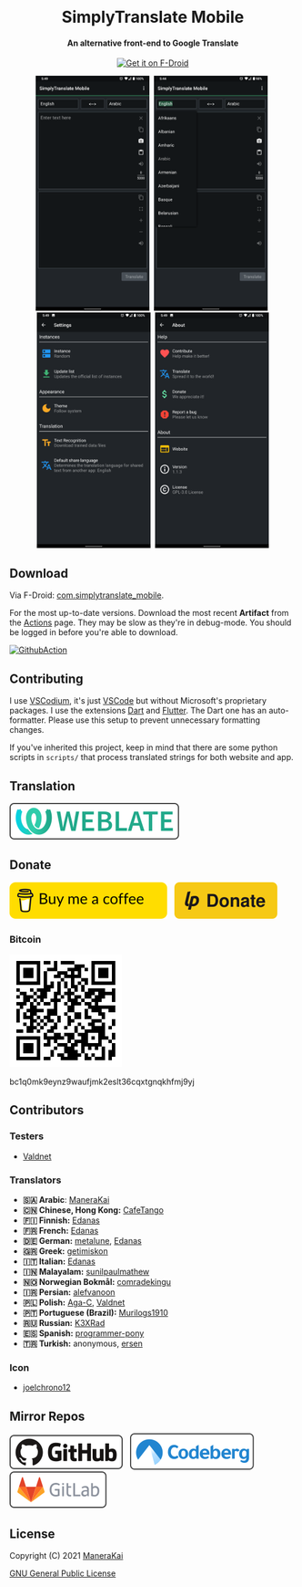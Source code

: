 
<p align=center>
  <a href="https://github.com/ManeraKai/simplytranslate_mobile">
      <img alt="" title="SimplyTranslate Mobile" src="https://github.com/ManeraKai/simplytranslate_mobile/blob/main/fastlane/metadata/android/en-US/images/icon.png" width="144">
  </a>
</p>
<h1 align=center>SimplyTranslate Mobile</h1>

<h4 align=center>An alternative front-end to Google Translate</h4>

<p align=center>
  <a href="https://f-droid.org/en/packages/com.simplytranslate_mobile/">
    <img src="https://fdroid.gitlab.io/artwork/badge/get-it-on.png"
       alt="Get it on F-Droid"
       height="80">
   </a>
</p>

<div align=center>
<img src="fastlane/metadata/android/en-US/images/phoneScreenshots/1.png" alt="drawing" width="200"/>&nbsp;
<img src="fastlane/metadata/android/en-US/images/phoneScreenshots/2.png" alt="drawing" width="200"/>&nbsp;
<img src="fastlane/metadata/android/en-US/images/phoneScreenshots/3.png" alt="drawing" width="200"/>&nbsp;
<img src="fastlane/metadata/android/en-US/images/phoneScreenshots/4.png" alt="drawing" width="200"/>
</div>

## Download
Via F-Droid: [com.simplytranslate_mobile](https://f-droid.org/en/packages/com.simplytranslate_mobile/).

For the most up-to-date versions. Download the most recent **Artifact** from the [Actions](https://github.com/ManeraKai/simplytranslate_mobile/actions) page. They may be slow as they're in debug-mode. You should be logged in before you're able to download.

[![GithubAction](https://badges.alefvanoon.xyz/github/workflow/status/manerakai/simplytranslate_mobile/Flutter%20build%20apk/main)](https://github.com/ManeraKai/simplytranslate_mobile/actions/workflows/main.yml)

## Contributing
I use [VSCodium](https://vscodium.com/), it's just [VSCode](https://code.visualstudio.com/) but without Microsoft's proprietary packages. I use the extensions [Dart](https://marketplace.visualstudio.com/items?itemName=Dart-Code.dart-code) and [Flutter](https://marketplace.visualstudio.com/items?itemName=Dart-Code.flutter). The Dart one has an auto-formatter. Please use this setup to prevent unnecessary formatting changes.

If you've inherited this project, keep in mind that there are some python scripts in `scripts/` that process translated strings for both website and app.

## Translation
[![Weblate](https://raw.githubusercontent.com/ManeraKai/manerakai/main/icons/weblate.svg)](https://hosted.weblate.org/projects/simplytranslate-mobile/)
<!-- [![POEditor](https://raw.githubusercontent.com/ManeraKai/manerakai/main/icons/poeditor.svg)](https://poeditor.com/join/project?hash=rV8CGr8NPj) -->

## Donate
 [![Buy me a coffee](https://raw.githubusercontent.com/ManeraKai/manerakai/main/icons/bmc.svg)](https://www.buymeacoffee.com/manerakai)&nbsp;&nbsp;
 [![Liberapay](https://raw.githubusercontent.com/ManeraKai/manerakai/main/icons/liberapay.svg)](https://liberapay.com/simplytranslate_mobile)

 ### Bitcoin
 ![Bitcoin](./docs/img/bc1q0mk9eynz9waufjmk2eslt36cqxtgnqkhfmj9yj.png)

 bc1q0mk9eynz9waufjmk2eslt36cqxtgnqkhfmj9yj

## Contributors

### Testers
- [Valdnet](https://github.com/Valdnet)

### Translators
- **🇸🇦 Arabic**: [ManeraKai](https://github.com/ManeraKai)
- **🇨🇳 Chinese, Hong Kong:** [CafeTango](https://github.com/CafeTango)
- **🇫🇮 Finnish:** [Edanas](https://hosted.weblate.org/user/Edanas/)
- **🇫🇷 French:** [Edanas](https://hosted.weblate.org/user/Edanas/)
- **🇩🇪 German:** [metalune](https://metalune.xyz/), [Edanas](https://hosted.weblate.org/user/Edanas/)
- **🇬🇷 Greek:** [getimiskon](https://getimiskon.xyz/)
- **🇮🇹 Italian:** [Edanas](https://hosted.weblate.org/user/Edanas/)
- **🇮🇳 Malayalam:** [sunilpaulmathew](https://github.com/sunilpaulmathew)
- **🇳🇴 Norwegian Bokmål:** [comradekingu](https://github.com/comradekingu)
- **🇮🇷 Persian:** [alefvanoon](https://alefvanoon.xyz/)
- **🇵🇱 Polish:** [Aga-C](https://github.com/Aga-C), [Valdnet](https://github.com/Valdnet)
- **🇵🇹 Portuguese (Brazil):** [Murilogs1910](https://github.com/Murilogs1910)
- **🇷🇺 Russian:** [K3XRad](https://github.com/K3XRad)
- **🇪🇸 Spanish:** [programmer-pony](https://github.com/programmer-pony)
- **🇹🇷 Turkish:** anonymous, [ersen](https://hosted.weblate.org/user/ersen/)


### Icon
- [joelchrono12](https://joelchrono12.ml/)


## Mirror Repos
[![GitHub](https://raw.githubusercontent.com/ManeraKai/manerakai/main/icons/github.svg)](https://github.com/ManeraKai/simplytranslate_mobile/)&nbsp;&nbsp;
[![Codeberg](https://raw.githubusercontent.com/ManeraKai/manerakai/main/icons/codeberg.svg)](https://codeberg.org/ManeraKai/simplytranslate_mobile)&nbsp;&nbsp;
[![GitLab](https://raw.githubusercontent.com/ManeraKai/manerakai/main/icons/gitlab.svg)](https://gitlab.com/ManeraKai/simplytranslate_mobile)

## License
Copyright (C) 2021 [ManeraKai](https://github.com/ManeraKai)

[GNU General Public License](./LICENSE)
